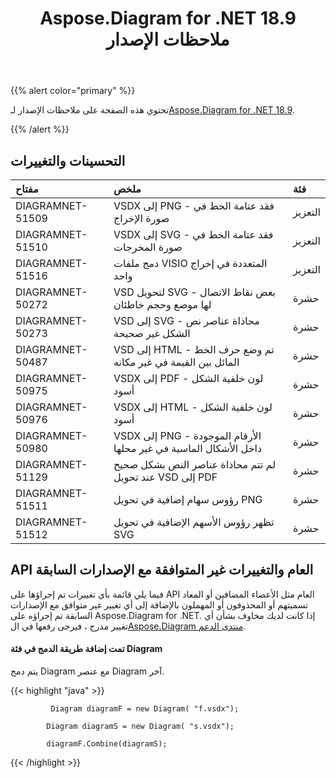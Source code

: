 ﻿---
title: Aspose.Diagram for .NET 18.9 ملاحظات الإصدار
type: docs
weight: 40
url: /ar/net/aspose-diagram-for-net-18-9-release-notes/
---
{{% alert color="primary" %}} 

 تحتوي هذه الصفحة على ملاحظات الإصدار لـ[Aspose.Diagram for .NET 18.9](https://www.nuget.org/packages/Aspose.Diagram/18.9.0).

{{% /alert %}} 
## **التحسينات والتغييرات**

|**مفتاح**|**ملخص**|**فئة**|
|:- |:- |:- |
|DIAGRAMNET-51509|VSDX إلى PNG - فقد عتامة الخط في صورة الإخراج|التعزيز|
|DIAGRAMNET-51510|VSDX إلى SVG - فقد عتامة الخط في صورة المخرجات|التعزيز|
|DIAGRAMNET-51516|دمج ملفات VISIO المتعددة في إخراج واحد|التعزيز|
|DIAGRAMNET-50272|VSD لتحويل SVG - بعض نقاط الاتصال لها موضع وحجم خاطئان|حشرة|
|DIAGRAMNET-50273|VSD إلى SVG - محاذاة عناصر نص الشكل غير صحيحة|حشرة|
|DIAGRAMNET-50487|VSD إلى HTML - تم وضع حرف الخط المائل بين القيمة في غير مكانه|حشرة|
|DIAGRAMNET-50975|VSDX إلى PDF - لون خلفية الشكل أسود|حشرة|
|DIAGRAMNET-50976|VSDX إلى HTML - لون خلفية الشكل أسود|حشرة|
|DIAGRAMNET-50980|VSDX إلى PNG - الأرقام الموجودة داخل الأشكال الماسية في غير محلها|حشرة|
|DIAGRAMNET-51129|لم تتم محاذاة عناصر النص بشكل صحيح عند تحويل VSD إلى PDF|حشرة|
|DIAGRAMNET-51511|رؤوس سهام إضافية في تحويل PNG|حشرة|
|DIAGRAMNET-51512|تظهر رؤوس الأسهم الإضافية في تحويل SVG|حشرة|
## **API العام والتغييرات غير المتوافقة مع الإصدارات السابقة**
فيما يلي قائمة بأي تغييرات تم إجراؤها على API العام مثل الأعضاء المضافين أو المعاد تسميتهم أو المحذوفون أو المهملون بالإضافة إلى أي تغيير غير متوافق مع الإصدارات السابقة تم إجراؤه على Aspose.Diagram for .NET. إذا كانت لديك مخاوف بشأن أي تغيير مدرج ، فيرجى رفعها في ال[Aspose.Diagram منتدى الدعم](https://forum.aspose.com/c/diagram/17).
#### **تمت إضافة طريقة الدمج في فئة Diagram**
يتم دمج Diagram مع عنصر Diagram آخر.

{{< highlight "java" >}}

             Diagram diagramF = new Diagram( "f.vsdx");

            Diagram diagramS = new Diagram( "s.vsdx");

            diagramF.Combine(diagramS);

{{< /highlight >}}
